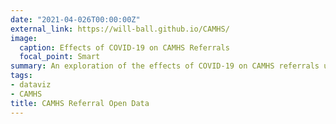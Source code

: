 ```yaml
---
date: "2021-04-026T00:00:00Z"
external_link: https://will-ball.github.io/CAMHS/
image:
  caption: Effects of COVID-19 on CAMHS Referrals
  focal_point: Smart
summary: An exploration of the effects of COVID-19 on CAMHS referrals using Open Data
tags: 
- dataviz
- CAMHS
title: CAMHS Referral Open Data
---
```

